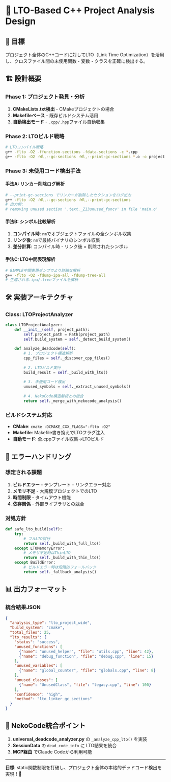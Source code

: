 # 🔗 LTO-Based C++ Project Analysis Design

## 🎯 **目標**
プロジェクト全体のC++コードに対してLTO（Link Time Optimization）を活用し、クロスファイル間の未使用関数・変数・クラスを正確に検出する。

## 🏗️ **設計概要**

### **Phase 1: プロジェクト発見・分析**
1. **CMakeLists.txt検出** - CMakeプロジェクトの場合
2. **Makefileベース** - 既存ビルドシステム活用
3. **自動検出モード** - `.cpp/.hpp`ファイル自動収集

### **Phase 2: LTOビルド戦略**
```bash
# LTOコンパイル戦略
g++ -flto -O2 -ffunction-sections -fdata-sections -c *.cpp
g++ -flto -O2 -Wl,--gc-sections -Wl,--print-gc-sections *.o -o project
```

### **Phase 3: 未使用コード検出手法**

#### **手法A: リンカー削除ログ解析**
```bash
# --print-gc-sections でリンカーが削除したセクションをログ出力
g++ -flto -O2 -Wl,--gc-sections -Wl,--print-gc-sections
# 出力例:
# removing unused section '.text._Z13unused_funcv' in file 'main.o'
```

#### **手法B: シンボル比較解析**
1. **コンパイル時**: `nm`でオブジェクトファイルの全シンボル収集
2. **リンク後**: `nm`で最終バイナリのシンボル収集  
3. **差分計算**: コンパイル時 - リンク後 = 削除されたシンボル

#### **手法C: LTO中間表現解析**
```bash
# GIMPLE中間表現ダンプでより詳細な解析
g++ -flto -O2 -fdump-ipa-all -fdump-tree-all
# 生成される.ipa/.treeファイルを解析
```

## 🛠️ **実装アーキテクチャ**

### **Class: LTOProjectAnalyzer**
```python
class LTOProjectAnalyzer:
    def __init__(self, project_path):
        self.project_path = Path(project_path)
        self.build_system = self._detect_build_system()
        
    def analyze_deadcode(self):
        # 1. プロジェクト構造解析
        cpp_files = self._discover_cpp_files()
        
        # 2. LTOビルド実行
        build_result = self._build_with_lto()
        
        # 3. 未使用コード検出
        unused_symbols = self._extract_unused_symbols()
        
        # 4. NekoCode構造解析との統合
        return self._merge_with_nekocode_analysis()
```

### **ビルドシステム対応**
- **CMake**: `cmake -DCMAKE_CXX_FLAGS="-flto -O2"`
- **Makefile**: Makefile書き換えでLTOフラグ注入
- **自動モード**: 全.cppファイル収集→LTOビルド

## 🚨 **エラーハンドリング**

### **想定される課題**
1. **ビルドエラー** - テンプレート・リンクエラー対応
2. **メモリ不足** - 大規模プロジェクトでのLTO
3. **時間制限** - タイムアウト機能
4. **依存関係** - 外部ライブラリとの競合

### **対処方針**
```python
def safe_lto_build(self):
    try:
        # フルLTO試行
        return self._build_with_full_lto()
    except LTOMemoryError:
        # メモリ不足時はThinLTO
        return self._build_with_thin_lto()
    except BuildError:
        # ビルドエラー時は段階的フォールバック
        return self._fallback_analysis()
```

## 📊 **出力フォーマット**

### **統合結果JSON**
```json
{
  "analysis_type": "lto_project_wide",
  "build_system": "cmake",
  "total_files": 25,
  "lto_results": {
    "status": "success",
    "unused_functions": [
      {"name": "unused_helper", "file": "utils.cpp", "line": 42},
      {"name": "debug_function", "file": "debug.cpp", "line": 15}
    ],
    "unused_variables": [
      {"name": "global_counter", "file": "globals.cpp", "line": 8}
    ],
    "unused_classes": [
      {"name": "UnusedClass", "file": "legacy.cpp", "line": 100}
    ],
    "confidence": "high",
    "method": "lto_linker_gc_sections"
  }
}
```

## 🎯 **NekoCode統合ポイント**

1. **universal_deadcode_analyzer.py** の `_analyze_cpp_lto()` を実装
2. **SessionData** の `dead_code_info` に LTO結果を統合
3. **MCP経由** でClaude Codeから利用可能

---
**目標**: static関数制限を打破し、プロジェクト全体の本格的デッドコード検出を実現！🚀
